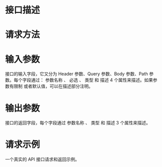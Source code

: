 # 接口描述

<!--描述接口实现的功能-->



# 请求方法

<!--接口的请求方法，格式为HTTP方法 请求路径-->

<!-- 例如 POST /v1/users 。在  通用说明 中的 请求方法 部分，会说明接口的请求协议和请求地址。 -->

# 输入参数

接口的输入字段，它又分为 Header 参数、Query 参数、Body 参数、Path  参数。每个字段通过： 参数名称 、 必选 、 类型 和 描述 4 个属性来描述。如果参数有限制  或者默认值，可以在描述部分注明。  



# 输出参数

接口的返回字段，每个字段通过 参数名称 、 类型 和 描述 3 个属性来描述。  



# 请求示例

一个真实的 API 接口请求和返回示例。 